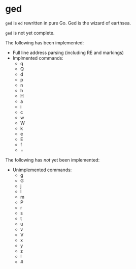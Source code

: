 # ged
`ged` is `ed` rewritten in pure Go.  Ged is the wizard of earthsea.

`ged` is not yet complete.

The following has been implemented:
- Full line address parsing (including RE and markings)
- Implmented commands:
  - q
  - Q
  - d
  - p
  - n
  - h
  - H
  - a
  - i
  - c
  - w
  - W
  - k
  - e
  - E
  - f
  - =

The following has *not* yet been implemented:
- Unimplemented commands:
  - g
  - G
  - j
  - l
  - m
  - P
  - r
  - s
  - t
  - u
  - v
  - V
  - x
  - y
  - z
  - !
  - \#